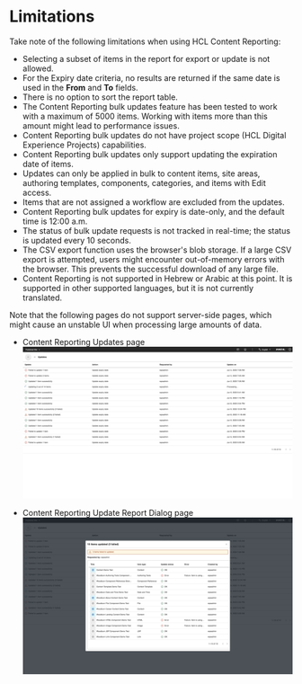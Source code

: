 # Limitations

Take note of the following limitations when using HCL Content Reporting:

-   Selecting a subset of items in the report for export or update is not allowed.
-   For the Expiry date criteria, no results are returned if the same date is used in the **From** and **To** fields. 
-   There is no option to sort the report table.
-   The Content Reporting bulk updates feature has been tested to work with a maximum of 5000 items. Working with items more than this amount might lead to performance issues.
-   Content Reporting bulk updates do not have project scope (HCL Digital Experience Projects) capabilities.
-   Content Reporting bulk updates only support updating the expiration date of items.
-   Updates can only be applied in bulk to content items, site areas, authoring templates, components, categories, and items with Edit access.
-   Items that are not assigned a workflow are excluded from the updates.
-   Content Reporting bulk updates for expiry is date-only, and the default time is 12:00 a.m.
-   The status of bulk update requests is not tracked in real-time; the status is updated every 10 seconds.
-   The CSV export function uses the browser's blob storage. If a large CSV export is attempted, users might encounter out-of-memory errors with the browser. This prevents the successful download of any large file.
-   Content Reporting is not supported in Hebrew or Arabic at this point. It is supported in other supported languages, but it is not currently translated.

Note that the following pages do not support server-side pages, which might cause an unstable UI when processing large amounts of data.

- Content Reporting Updates page
    ![](../../../../assets/HCL_Content_Reporting_Updates_Page.png)

- Content Reporting Update Report Dialog page
    ![](../../../../assets/HCL_Content_Reporting_Update_Dialog_Clean.png)
